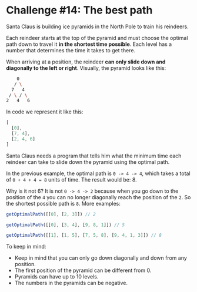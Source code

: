 # Challenge #14: The best path

Santa Claus is building ice pyramids in the North Pole to train his reindeers.

Each reindeer starts at the top of the pyramid and must choose the optimal path down to travel it **in the shortest time possible**. Each level has a number that determines the time it takes to get there.

When arriving at a position, the reindeer **can only slide down and diagonally to the left or right**. Visually, the pyramid looks like this:

```bash
    0
   / \
  7   4
 / \ / \
2   4   6
```

In code we represent it like this:

```js
[
  [0],
  [7, 4],
  [2, 4, 6]
]
```

Santa Claus needs a program that tells him what the minimum time each reindeer can take to slide down the pyramid using the optimal path.

In the previous example, the optimal path is `0 -> 4 -> 4`, which takes a total of `0 + 4 + 4 = 8` units of time. The result would be: 8.

Why is it not 6? It is not `0 -> 4 -> 2` because when you go down to the position of the `4` you can no longer diagonally reach the position of the `2`. So the shortest possible path is `8`. More examples:

```js
getOptimalPath([[0], [2, 3]]) // 2

getOptimalPath([[0], [3, 4], [9, 8, 1]]) // 5

getOptimalPath([[1], [1, 5], [7, 5, 8], [9, 4, 1, 3]]) // 8
```

To keep in mind:

- Keep in mind that you can only go down diagonally and down from any position.
- The first position of the pyramid can be different from 0.
- Pyramids can have up to 10 levels.
- The numbers in the pyramids can be negative.
